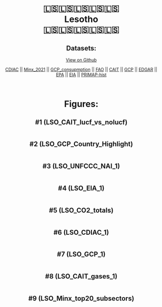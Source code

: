 
<center>
<h1 align="center">
🇱🇸🇱🇸🇱🇸🇱🇸🇱🇸
<br>
Lesotho
<br>
🇱🇸🇱🇸🇱🇸🇱🇸🇱🇸
</h1>
<h2>Datasets:</h2>
<p><a href="https://github.com/dquintani/GreenhouseData/tree/master/country_data/LSO_Lesotho/data">View on Github</a>
<br></p><p><a href="data/LSO_CDIAC.csv">CDIAC</a> || <a href="data/LSO_Minx_2021.csv">Minx_2021</a> || <a href="data/LSO_GCP_consupmption.csv">GCP_consupmption</a> || <a href="data/LSO_FAO.csv">FAO</a> || <a href="data/LSO_CAIT.csv">CAIT</a> || <a href="data/LSO_GCP.csv">GCP</a> || <a href="data/LSO_EDGAR.csv">EDGAR</a> || <a href="data/LSO_EPA.csv">EPA</a> || <a href="data/LSO_EIA.csv">EIA</a> || <a href="data/LSO_PRIMAP-hist.csv">PRIMAP-hist</a></p><p><br></p>
<h1>Figures:</h1><h2>#1 (LSO_CAIT_lucf_vs_nolucf)</h2>
<p><img alt="" src="figures/LSO_CAIT_lucf_vs_nolucf.png" /></p><h2>#2 (LSO_GCP_Country_Highlight)</h2>
<p><img alt="" src="figures/LSO_GCP_Country_Highlight.png" /></p><h2>#3 (LSO_UNFCCC_NAI_1)</h2>
<p><img alt="" src="figures/LSO_UNFCCC_NAI_1.png" /></p><h2>#4 (LSO_EIA_1)</h2>
<p><img alt="" src="figures/LSO_EIA_1.png" /></p><h2>#5 (LSO_CO2_totals)</h2>
<p><img alt="" src="figures/LSO_CO2_totals.png" /></p><h2>#6 (LSO_CDIAC_1)</h2>
<p><img alt="" src="figures/LSO_CDIAC_1.png" /></p><h2>#7 (LSO_GCP_1)</h2>
<p><img alt="" src="figures/LSO_GCP_1.png" /></p><h2>#8 (LSO_CAIT_gases_1)</h2>
<p><img alt="" src="figures/LSO_CAIT_gases_1.png" /></p><h2>#9 (LSO_Minx_top20_subsectors)</h2>
<p><img alt="" src="figures/LSO_Minx_top20_subsectors.png" /></p>